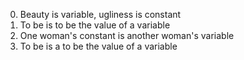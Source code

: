 0. Beauty is variable, ugliness is constant
1. To be is to be the value of a variable
2. One woman's constant is another woman's variable
3. To be is a to be the value of a variable 
